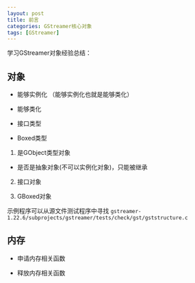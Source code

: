 ```yaml
---
layout: post
title: 前言
categories: GStreamer核心对象
tags: [GStreamer]
---
```


学习GStreamer对象经验总结：

## 对象

- 能够实例化 （能够实例化也就是能够类化）

- 能够类化

- 接口类型

- Boxed类型

1. 是GObject类型对象

  - 是否是抽象对象(不可以实例化对象)，只能被继承

2. 接口对象

3. GBoxed对象

示例程序可以从源文件测试程序中寻找 `gstreamer-1.22.6/subprojects/gstreamer/tests/check/gst/gststructure.c`

## 内存

- 申请内存相关函数

- 释放内存相关函数